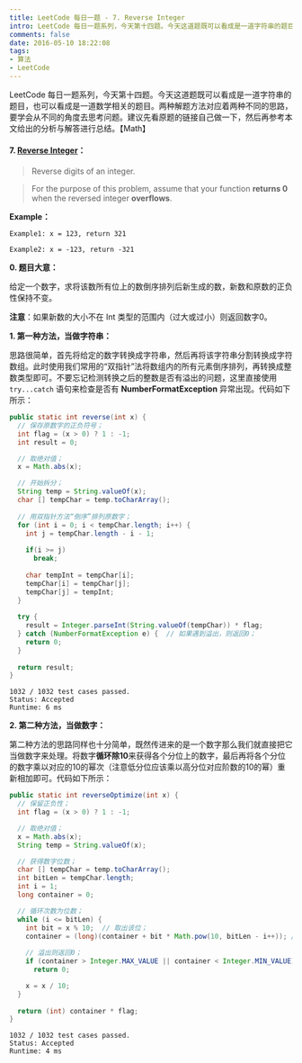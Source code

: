 ```yaml
---
title: LeetCode 每日一题 - 7. Reverse Integer
intro: LeetCode 每日一题系列，今天第十四题。今天这道题既可以看成是一道字符串的题目，也可以看成是一道数学相关的题目。两种解题方法对应着两种不同的思路，要学会从不同的角度去思考问题。建议先看原题的链接自己做一下，然后再参考本文给出的分析与解答进行总结。【Math】
comments: false
date: 2016-05-10 18:22:08
tags:
- 算法
- LeetCode
---
```


LeetCode 每日一题系列，今天第十四题。今天这道题既可以看成是一道字符串的题目，也可以看成是一道数学相关的题目。两种解题方法对应着两种不同的思路，要学会从不同的角度去思考问题。建议先看原题的链接自己做一下，然后再参考本文给出的分析与解答进行总结。【Math】

#### 7. [Reverse Integer](https://leetcode.com/problems/reverse-integer/)：

> Reverse digits of an integer.

> For the purpose of this problem, assume that your function **returns 0** when the reversed integer **overflows**.

**Example：**

```text
Example1: x = 123, return 321

Example2: x = -123, return -321
```

**0. 题目大意：**

给定一个数字，求将该数所有位上的数倒序排列后新生成的数，新数和原数的正负性保持不变。

**注意**：如果新数的大小不在 Int 类型的范围内（过大或过小）则返回数字0。

**1. 第一种方法，当做字符串：**

思路很简单，首先将给定的数字转换成字符串，然后再将该字符串分割转换成字符数组。此时使用我们常用的“双指针”法将数组内的所有元素倒序排列，再转换成整数类型即可。不要忘记检测转换之后的整数是否有溢出的问题，这里直接使用 `try...catch` 语句来检查是否有 **NumberFormatException** 异常出现。代码如下所示：

```java
public static int reverse(int x) {
  // 保存原数字的正负符号；
  int flag = (x > 0) ? 1 : -1;
  int result = 0;

  // 取绝对值；
  x = Math.abs(x);

  // 开始拆分；
  String temp = String.valueOf(x);
  char [] tempChar = temp.toCharArray();
  
  // 用双指针方法“倒序”排列原数字；
  for (int i = 0; i < tempChar.length; i++) {
    int j = tempChar.length - i - 1;
    
    if(i >= j)
      break;
    
    char tempInt = tempChar[i];
    tempChar[i] = tempChar[j];
    tempChar[j] = tempInt;
  }
  
  try {
    result = Integer.parseInt(String.valueOf(tempChar)) * flag;
  } catch (NumberFormatException e) {  // 如果遇到溢出，则返回0；
    return 0;
  }
  
  return result;
}
```

```text
1032 / 1032 test cases passed.
Status: Accepted
Runtime: 6 ms
```

**2. 第二种方法，当做数字：**

第二种方法的思路同样也十分简单，既然传进来的是一个数字那么我们就直接把它当做数字来处理。将数字**循环除10**来获得各个分位上的数字，最后再将各个分位的数字乘以对应的10的幂次（注意低分位应该乘以高分位对应阶数的10的幂）重新相加即可。代码如下所示：

```java
public static int reverseOptimize(int x) {
  // 保留正负性；
  int flag = (x > 0) ? 1 : -1;

  // 取绝对值；
  x = Math.abs(x);
  String temp = String.valueOf(x);

  // 获得数字位数；
  char [] tempChar = temp.toCharArray();
  int bitLen = tempChar.length;
  int i = 1;
  long container = 0;

  // 循环次数为位数；
  while (i <= bitLen) {
    int bit = x % 10;  // 取出该位；
    container = (long)(container + bit * Math.pow(10, bitLen - i++)); // 用一个 Long 型变量来存储最后的值（防止溢出）；
      
    // 溢出则返回0；
    if (container > Integer.MAX_VALUE || container < Integer.MIN_VALUE)
      return 0;

    x = x / 10;
  }
  
  return (int) container * flag;
}
```

```text
1032 / 1032 test cases passed.
Status: Accepted
Runtime: 4 ms
```